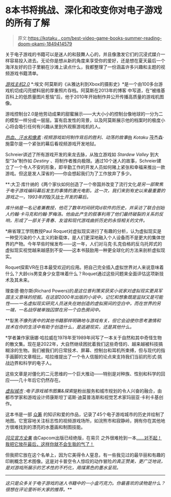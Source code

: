 # 8本书将挑战、深化和改变你对电子游戏的所有了解

> 原文:[https://kotaku . com/best-video-game-books-summer-reading-doom-okami-1849414579](https://kotaku.com/best-video-game-books-summer-reading-doom-okami-1849414579)

关于电子游戏的书籍可以是迷人的和鼓舞人心的，并且像激发它们的沉浸式媒介一样容易投入进去。无论你是想从新的角度来享受你的爱好，还是想在夏天最后一个海洋友好的日子里躺在沙滩上读点什么，我都整理了一份涵盖许多兴趣和主题的视频游戏书籍清单。

[*游戏主机2.0*](https://amzn.to/3QIQbUM) *:埃文·阿莫斯的《从雅达利到Xbox的摄影史》*是一个由100多台游戏机切成闪亮塑料层的厚重照片存档。阿莫斯在2013年的博客 中写道，在“被维基百科上的低质量图片惹恼”后，他于2010年开始制作并公开传播高质量的游戏机图像。

游戏控制台2.0是他劳动成果的甜蜜展示——大大小小的控制台像地球的一分为二的模型一样分成一层层。富有启发性的背景，以及阿莫斯展示他的档案时的极度小心将会吸引任何有兴趣从里到外观察游戏机的人。

[*热血、汗水和像素*](https://amzn.to/2GJOFCT) *:视频游戏如何制作背后的胜利、动荡的故事*由 *Kotaku* 茂杰森·施雷尔是一个紧张的幕后看视频游戏开发地狱。

Schreier讲述了所有游戏开发的来龙去脉，从独立游戏如 *Stardew Valley* 到大型“3a”制作如 *Destiny* 、将制作者推向极限。通过10个迷人的故事，Schreier建立了一个令人不安的形象，即辛勤工作的开发人员如何赌上紧张和幸福来推出一款游戏。但这是发人深省的——你会想起我们为了工作放弃了多少。

[](https://amzn.to/3Aro9bl)**:大卫·库什纳的《两个家伙如何创造了一个帝国并改变了流行文化*是另一部聚焦于电子游戏编码幕后发生的事情的激光电影。这一次，我们来到有史以来最重要的游戏之一，1993年的*毁灭战士*开发的幕后。*

*库什纳是一名记者兼教授，他花了数年时间研究id软件的历史，并采访了联合创始人约翰·卡马克和约翰·罗梅洛。他由此产生的叙事利用了他们最终破裂的关系的反响，形成了一部关于青春、友谊和现代游戏曲折历史的永恒相关的文件。* 

 *麻省理工学院教授Paul Roquet对虚拟现实进行了有趣的分析，认为虚拟现实是一种受污染的个人主义的新载体，是人们更深地融入个人设备而不是更大的集体世界的产物。今年早些时候发布——这一年，人们对马克·扎克伯格的反乌托邦式的虚拟现实视觉越来越感到不安——这本书鼓励用一种更全球化的方法来剖析虚拟现实。

Roquet探索VR在日本最受欢迎的应用。把自己完全插入虚拟世界对人来说意味着什么？大龄cis男变身少女意味着什么？Roquet通过这些问题来全面评估这项新技术及其未来。

理查德·鲍尔斯(Richard Powers)的[](https://amzn.to/3QvyEjq)*是这位普利策奖获奖小说家对虚拟现实更具军国主义意味的挖掘。在这部2000年出版的小说中，记忆和想象既是监狱又是可能性——一名虚拟现实研究人员迷失在她创造的虚拟房间的空白中，而在世界的另一端，一名战俘被单独囚禁在另一个白色房间中。*

**犁黑*不像列表中的其他书籍那样明确地与游戏有关，但它会迫使你思考激情和技术在你的生活中有助于创造什么，是逃避现实，还是其他什么。*

 *学者兼作家唐娜·哈拉威在1978年至1989年间写了一本关于自然和其中奇怪生物的散文集。现在是2022年，大自然继续困扰着我们这些奇怪的、越来越被科技搞糊涂的生物。我们被我们的日常技术、屏幕、控制台和耳机所束缚，但与现代的指手画脚的文章相比，哈拉维提出了一个令人信服的论点来支持我们当前的形式:挑战边界和科学的电子人。

这些文章是对僵化的二元思维的一个巨大推动——特别是对种族、性别和科学的回应——几十年后它仍然存在。

[*虚拟城市*](https://amzn.to/3bXaJKz) *:电子游戏城市图集&探索*是粉丝服务和城市规划的令人兴奋的融合，由都市学家和游戏设计师康斯坦丁诺斯·迪莫普洛斯和视觉艺术家玛丽亚·卡利卡基创作。

这本书是一部 [众筹](https://unbound.com/books/virtual-cities/) 的知识和爱的作品，记录了45个电子游戏城市的历史并绘制了地图。它宽容地关注标志性的视频游戏场所，如浣熊市和寂静岭，拥有你在其他地方很难找到的漂亮的水墨画和制图技能。

[*冈见官方全集*](https://archive.org/details/artbook_Okami_Official_Illustration_Collection) 由Capcom出版已经绝版，在易贝 之外很难抢到一本[……对不起！我把它放在最后，这样你就不会生我的气了！](https://www.ebay.com/itm/125419668467?hash=item1d339843f3:g:1WsAAOSw-Npi0yNu)

但我把它放在这个名单上，因为它美得令人窒息，有一些我见过的最华丽和有趣的印刷概念艺术图像。这是对卡普空令人惊叹的动作冒险*的真正赞美，更广泛地说，是对游戏所展示的艺术性的不朽化，用煤黑色的墨水呈现。*

* * *

*这只是众多关于电子游戏的迷人书籍中的一小盒巧克力。你最喜欢的读物是什么？很想在评论里听听大家的推荐。***